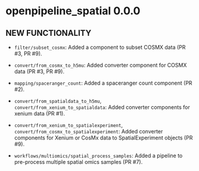 # openpipeline_spatial 0.0.0

## NEW FUNCTIONALITY

* `filter/subset_cosmx`: Added a component to subset COSMX data (PR #3, PR #9).

* `convert/from_cosmx_to_h5mu`: Added converter component for COSMX data (PR #3, PR #9).

* `mapping/spaceranger_count`: Added a spaceranger count component (PR #2).

* `convert/from_spatialdata_to_h5mu`, `convert/from_xenium_to_spatialdata`: Added converter components for xenium data (PR #1).

* `convert/from_xenium_to_spatialexperiment`, `convert/from_cosmx_to_spatialexperiment`: Added converter components for Xenium or CosMx data to SpatialExperiment objects (PR #9).

* `workflows/multiomics/spatial_process_samples`: Added a pipeline to pre-process multiple spatial omics samples (PR #7).
